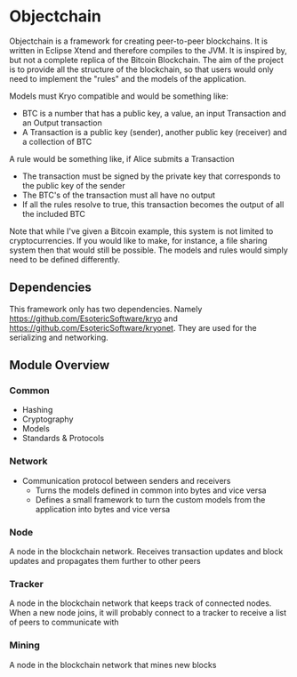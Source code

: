 # Objectchain

Objectchain is a framework for creating peer-to-peer blockchains. It is written in Eclipse Xtend and therefore compiles to the JVM. It is inspired by, but not a complete replica of the Bitcoin Blockchain. The aim of the project is to provide all the structure of the blockchain, so that users would only need to implement the "rules" and the models of the application. 

Models must Kryo compatible and would be something like:
* BTC is a number that has a public key, a value, an input Transaction and an Output transaction
* A Transaction is a public key (sender), another public key (receiver) and a collection of BTC

A rule would be something like, if Alice submits a Transaction
* The transaction must be signed by the private key that corresponds to the public key of the sender
* The BTC's of the transaction must all have no output
* If all the rules resolve to true, this transaction becomes the output of all the included BTC

Note that while I've given a Bitcoin example, this system is not limited to cryptocurrencies. If you would like to make, for instance, a file sharing system then that would still be possible. The models and rules would simply need to be defined differently.

## Dependencies

This framework only has two dependencies. Namely https://github.com/EsotericSoftware/kryo and https://github.com/EsotericSoftware/kryonet.
They are used for the serializing and networking.

## Module Overview

### Common

* Hashing
* Cryptography
* Models
* Standards & Protocols

### Network

* Communication protocol between senders and receivers
  * Turns the models defined in common into bytes and vice versa
  * Defines a small framework to turn the custom models from the application into bytes and vice versa

### Node

A node in the blockchain network. Receives transaction updates and block updates and propagates them further to other peers

### Tracker

A node in the blockchain network that keeps track of connected nodes. When a new node joins, it will probably connect to a tracker to receive a list of peers to communicate with

### Mining

A node in the blockchain network that mines new blocks 
